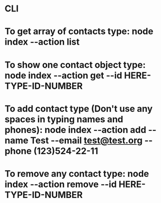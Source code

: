 # CLI
# To get array of contacts type: node index --action list
# To show one contact object type: node index --action get --id HERE-TYPE-ID-NUMBER
# To add contact type (Don't use any spaces in typing names and phones): node index --action add --name Test --email test@test.org --phone (123)524-22-11
# To remove any contact type: node index --action remove --id HERE-TYPE-ID-NUMBER